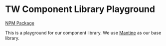# TW Component Library Playground

[NPM Package](https://www.npmjs.com/package/@weaverwhale/tw-components)

This is a playground for our component library. We use [Mantine](https://mantine.dev/) as our base library.
